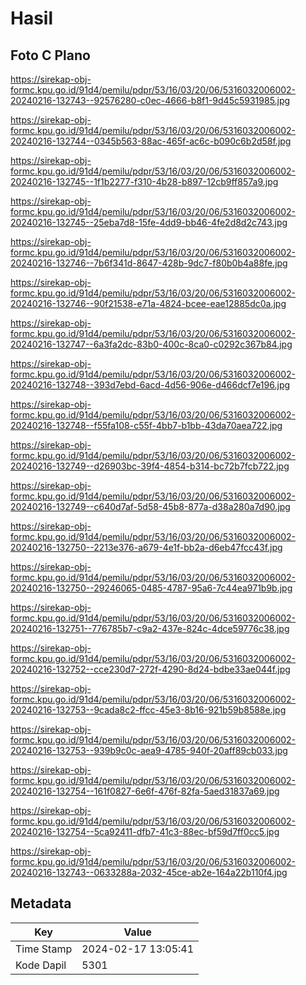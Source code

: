 # Hasil

## Foto C Plano

https://sirekap-obj-formc.kpu.go.id/91d4/pemilu/pdpr/53/16/03/20/06/5316032006002-20240216-132743--92576280-c0ec-4666-b8f1-9d45c5931985.jpg

https://sirekap-obj-formc.kpu.go.id/91d4/pemilu/pdpr/53/16/03/20/06/5316032006002-20240216-132744--0345b563-88ac-465f-ac6c-b090c6b2d58f.jpg

https://sirekap-obj-formc.kpu.go.id/91d4/pemilu/pdpr/53/16/03/20/06/5316032006002-20240216-132745--1f1b2277-f310-4b28-b897-12cb9ff857a9.jpg

https://sirekap-obj-formc.kpu.go.id/91d4/pemilu/pdpr/53/16/03/20/06/5316032006002-20240216-132745--25eba7d8-15fe-4dd9-bb46-4fe2d8d2c743.jpg

https://sirekap-obj-formc.kpu.go.id/91d4/pemilu/pdpr/53/16/03/20/06/5316032006002-20240216-132746--7b6f341d-8647-428b-9dc7-f80b0b4a88fe.jpg

https://sirekap-obj-formc.kpu.go.id/91d4/pemilu/pdpr/53/16/03/20/06/5316032006002-20240216-132746--90f21538-e71a-4824-bcee-eae12885dc0a.jpg

https://sirekap-obj-formc.kpu.go.id/91d4/pemilu/pdpr/53/16/03/20/06/5316032006002-20240216-132747--6a3fa2dc-83b0-400c-8ca0-c0292c367b84.jpg

https://sirekap-obj-formc.kpu.go.id/91d4/pemilu/pdpr/53/16/03/20/06/5316032006002-20240216-132748--393d7ebd-6acd-4d56-906e-d466dcf7e196.jpg

https://sirekap-obj-formc.kpu.go.id/91d4/pemilu/pdpr/53/16/03/20/06/5316032006002-20240216-132748--f55fa108-c55f-4bb7-b1bb-43da70aea722.jpg

https://sirekap-obj-formc.kpu.go.id/91d4/pemilu/pdpr/53/16/03/20/06/5316032006002-20240216-132749--d26903bc-39f4-4854-b314-bc72b7fcb722.jpg

https://sirekap-obj-formc.kpu.go.id/91d4/pemilu/pdpr/53/16/03/20/06/5316032006002-20240216-132749--c640d7af-5d58-45b8-877a-d38a280a7d90.jpg

https://sirekap-obj-formc.kpu.go.id/91d4/pemilu/pdpr/53/16/03/20/06/5316032006002-20240216-132750--2213e376-a679-4e1f-bb2a-d6eb47fcc43f.jpg

https://sirekap-obj-formc.kpu.go.id/91d4/pemilu/pdpr/53/16/03/20/06/5316032006002-20240216-132750--29246065-0485-4787-95a6-7c44ea971b9b.jpg

https://sirekap-obj-formc.kpu.go.id/91d4/pemilu/pdpr/53/16/03/20/06/5316032006002-20240216-132751--776785b7-c9a2-437e-824c-4dce59776c38.jpg

https://sirekap-obj-formc.kpu.go.id/91d4/pemilu/pdpr/53/16/03/20/06/5316032006002-20240216-132752--cce230d7-272f-4290-8d24-bdbe33ae044f.jpg

https://sirekap-obj-formc.kpu.go.id/91d4/pemilu/pdpr/53/16/03/20/06/5316032006002-20240216-132753--9cada8c2-ffcc-45e3-8b16-921b59b8588e.jpg

https://sirekap-obj-formc.kpu.go.id/91d4/pemilu/pdpr/53/16/03/20/06/5316032006002-20240216-132753--939b9c0c-aea9-4785-940f-20aff89cb033.jpg

https://sirekap-obj-formc.kpu.go.id/91d4/pemilu/pdpr/53/16/03/20/06/5316032006002-20240216-132754--161f0827-6e6f-476f-82fa-5aed31837a69.jpg

https://sirekap-obj-formc.kpu.go.id/91d4/pemilu/pdpr/53/16/03/20/06/5316032006002-20240216-132754--5ca92411-dfb7-41c3-88ec-bf59d7ff0cc5.jpg

https://sirekap-obj-formc.kpu.go.id/91d4/pemilu/pdpr/53/16/03/20/06/5316032006002-20240216-132743--0633288a-2032-45ce-ab2e-164a22b110f4.jpg


## Metadata

| Key        | Value               |
| ---------- | ------------------- |
| Time Stamp | 2024-02-17 13:05:41 |
| Kode Dapil | 5301                |



